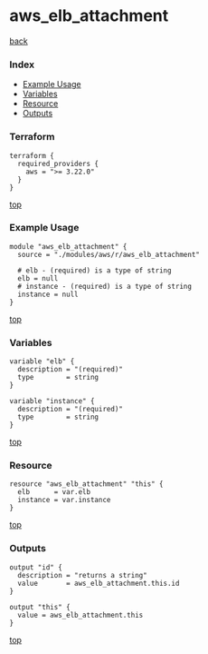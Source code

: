 # aws_elb_attachment
[back](../aws.md)
### Index
- [Example Usage](#example-usage)
- [Variables](#variables)
- [Resource](#resource)
- [Outputs](#outputs)
### Terraform
```hcl
terraform {
  required_providers {
    aws = ">= 3.22.0"
  }
}
```
[top](#index)
### Example Usage
```hcl
module "aws_elb_attachment" {
  source = "./modules/aws/r/aws_elb_attachment"

  # elb - (required) is a type of string
  elb = null
  # instance - (required) is a type of string
  instance = null
}
```
[top](#index)
### Variables
```hcl
variable "elb" {
  description = "(required)"
  type        = string
}

variable "instance" {
  description = "(required)"
  type        = string
}
```
[top](#index)

### Resource
```hcl
resource "aws_elb_attachment" "this" {
  elb      = var.elb
  instance = var.instance
}
```
[top](#index)
### Outputs
```hcl
output "id" {
  description = "returns a string"
  value       = aws_elb_attachment.this.id
}

output "this" {
  value = aws_elb_attachment.this
}
```
[top](#index)
